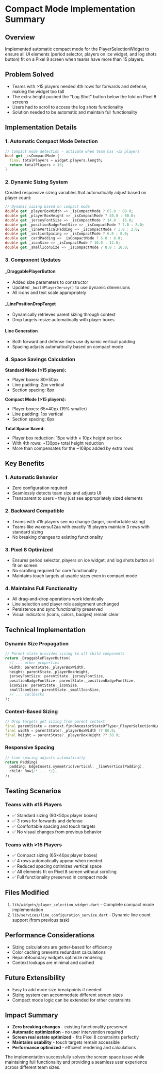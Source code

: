 # Compact Mode Implementation Summary

## Overview
Implemented automatic compact mode for the PlayerSelectionWidget to ensure all UI elements (period selector, players on ice widget, and log shots button) fit on a Pixel 8 screen when teams have more than 15 players.

## Problem Solved
- Teams with >15 players needed 4th rows for forwards and defense, making the widget too tall
- The extra height pushed the "Log Shot" button below the fold on Pixel 8 screens
- Users had to scroll to access the log shots functionality
- Solution needed to be automatic and maintain full functionality

## Implementation Details

### 1. Automatic Compact Mode Detection
```dart
// Compact mode detection - activate when team has >15 players
bool get _isCompactMode {
  final totalPlayers = widget.players.length;
  return totalPlayers > 15;
}
```

### 2. Dynamic Sizing System
Created responsive sizing variables that automatically adjust based on player count:

```dart
// Dynamic sizing based on compact mode
double get _playerBoxWidth => _isCompactMode ? 65.0 : 80.0;
double get _playerBoxHeight => _isCompactMode ? 40.0 : 50.0;
double get _jerseyFontSize => _isCompactMode ? 14.0 : 16.0;
double get _positionBadgeFontSize => _isCompactMode ? 7.0 : 8.0;
double get _lineVerticalPadding => _isCompactMode ? 1.0 : 2.0;
double get _sectionSpacing => _isCompactMode ? 6.0 : 8.0;
double get _cardPadding => _isCompactMode ? 6.0 : 8.0;
double get _iconSize => _isCompactMode ? 10.0 : 12.0;
double get _smallIconSize => _isCompactMode ? 8.0 : 10.0;
```

### 3. Component Updates

#### _DraggablePlayerButton
- Added size parameters to constructor
- Updated `_buildPlayerJersey()` to use dynamic dimensions
- All icons and text scale appropriately

#### _LinePositionDropTarget
- Dynamically retrieves parent sizing through context
- Drop targets resize automatically with player boxes

#### Line Generation
- Both forward and defense lines use dynamic vertical padding
- Spacing adjusts automatically based on compact mode

### 4. Space Savings Calculation

**Standard Mode (≤15 players):**
- Player boxes: 80×50px
- Line padding: 2px vertical
- Section spacing: 8px

**Compact Mode (>15 players):**
- Player boxes: 65×40px (19% smaller)
- Line padding: 1px vertical
- Section spacing: 6px

**Total Space Saved:**
- Player box reduction: 15px width × 10px height per box
- With 4th rows: ~130px+ total height reduction
- More than compensates for the ~108px added by extra rows

## Key Benefits

### 1. Automatic Behavior
- Zero configuration required
- Seamlessly detects team size and adjusts UI
- Transparent to users - they just see appropriately sized elements

### 2. Backward Compatible
- Teams with ≤15 players see no change (larger, comfortable sizing)
- Teams like waxersu12aa with exactly 15 players maintain 3 rows with standard sizing
- No breaking changes to existing functionality

### 3. Pixel 8 Optimized
- Ensures period selector, players on ice widget, and log shots button all fit on screen
- No scrolling required for core functionality
- Maintains touch targets at usable sizes even in compact mode

### 4. Maintains Full Functionality
- All drag-and-drop operations work identically
- Line selection and player role assignment unchanged
- Persistence and sync functionality preserved
- Visual indicators (icons, colors, badges) remain clear

## Technical Implementation

### Dynamic Size Propagation
```dart
// Parent state provides sizing to all child components
return _DraggablePlayerButton(
  // ... other properties
  width: parentState._playerBoxWidth,
  height: parentState._playerBoxHeight,
  jerseyFontSize: parentState._jerseyFontSize,
  positionBadgeFontSize: parentState._positionBadgeFontSize,
  iconSize: parentState._iconSize,
  smallIconSize: parentState._smallIconSize,
  // ... callbacks
);
```

### Context-Based Sizing
```dart
// Drop targets get sizing from parent context
final parentState = context.findAncestorStateOfType<_PlayerSelectionWidgetState>();
final width = parentState?._playerBoxWidth ?? 80.0;
final height = parentState?._playerBoxHeight ?? 50.0;
```

### Responsive Spacing
```dart
// Line spacing adjusts automatically
return Padding(
  padding: EdgeInsets.symmetric(vertical: _lineVerticalPadding),
  child: Row(/* ... */),
);
```

## Testing Scenarios

### Teams with ≤15 Players
- ✅ Standard sizing (80×50px player boxes)
- ✅ 3 rows for forwards and defense
- ✅ Comfortable spacing and touch targets
- ✅ No visual changes from previous behavior

### Teams with >15 Players
- ✅ Compact sizing (65×40px player boxes)
- ✅ 4 rows automatically appear when needed
- ✅ Reduced spacing optimizes vertical space
- ✅ All elements fit on Pixel 8 screen without scrolling
- ✅ Full functionality preserved in compact mode

## Files Modified
1. `lib/widgets/player_selection_widget.dart` - Complete compact mode implementation
2. `lib/services/line_configuration_service.dart` - Dynamic line count support (from previous task)

## Performance Considerations
- Sizing calculations are getter-based for efficiency
- Color caching prevents redundant calculations
- RepaintBoundary widgets optimize rendering
- Context lookups are minimal and cached

## Future Extensibility
- Easy to add more size breakpoints if needed
- Sizing system can accommodate different screen sizes
- Compact mode logic can be extended for other constraints

## Impact Summary
- **Zero breaking changes** - existing functionality preserved
- **Automatic optimization** - no user intervention required
- **Screen real estate optimized** - fits Pixel 8 constraints perfectly
- **Maintains usability** - touch targets remain accessible
- **Performance optimized** - efficient rendering and calculations

The implementation successfully solves the screen space issue while maintaining full functionality and providing a seamless user experience across different team sizes.
